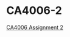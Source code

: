 # CA4006-2

[CA4006 Assignment 2][1]

[1]: http://computing.dcu.ie/~mcrane/CA4006/CA4006WSAssignment2018.html
